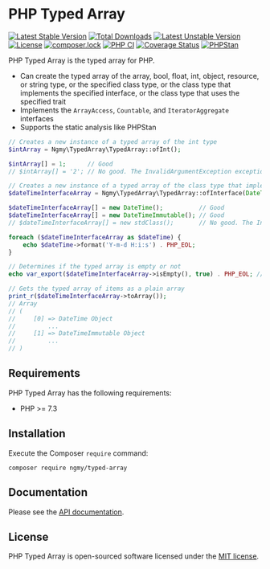 # PHP Typed Array
[![Latest Stable Version](https://poser.pugx.org/ngmy/typed-array/v)](//packagist.org/packages/ngmy/typed-array)
[![Total Downloads](https://poser.pugx.org/ngmy/typed-array/downloads)](//packagist.org/packages/ngmy/typed-array)
[![Latest Unstable Version](https://poser.pugx.org/ngmy/typed-array/v/unstable)](//packagist.org/packages/ngmy/typed-array)
[![License](https://poser.pugx.org/ngmy/typed-array/license)](//packagist.org/packages/ngmy/typed-array)
[![composer.lock](https://poser.pugx.org/ngmy/typed-array/composerlock)](//packagist.org/packages/ngmy/typed-array)
[![PHP CI](https://github.com/ngmy/php-typed-array/actions/workflows/php.yml/badge.svg)](https://github.com/ngmy/php-typed-array/actions/workflows/php.yml)
[![Coverage Status](https://coveralls.io/repos/github/ngmy/php-typed-array/badge.svg?branch=master)](https://coveralls.io/github/ngmy/php-typed-array?branch=master)
[![PHPStan](https://img.shields.io/badge/PHPStan-enabled-brightgreen.svg?style=flat)](https://github.com/phpstan/phpstan)

PHP Typed Array is the typed array for PHP.

- Can create the typed array of the array, bool, float, int, object, resource, or string type, or the specified class type, or the class type that implements the specified interface, or the class type that uses the specified trait
- Implements the `ArrayAccess`, `Countable`, and `IteratorAggregate` interfaces
- Supports the static analysis like PHPStan

```php
// Creates a new instance of a typed array of the int type
$intArray = Ngmy\TypedArray\TypedArray::ofInt();

$intArray[] = 1;      // Good
// $intArray[] = '2'; // No good. The InvalidArgumentException exception is thrown

// Creates a new instance of a typed array of the class type that implements the DateTimeInterface interface
$dateTimeInterfaceArray = Ngmy\TypedArray\TypedArray::ofInterface(DateTimeInterface::class);

$dateTimeInterfaceArray[] = new DateTime();          // Good
$dateTimeInterfaceArray[] = new DateTimeImmutable(); // Good
// $dateTimeInterfaceArray[] = new stdClass();       // No good. The InvalidArgumentException exception is thrown

foreach ($dateTimeInterfaceArray as $dateTime) {
    echo $dateTime->format('Y-m-d H:i:s') . PHP_EOL;
}

// Determines if the typed array is empty or not
echo var_export($dateTimeInterfaceArray->isEmpty(), true) . PHP_EOL; // false

// Gets the typed array of items as a plain array
print_r($dateTimeInterfaceArray->toArray());
// Array
// (
//     [0] => DateTime Object
//         ...
//     [1] => DateTimeImmutable Object
//         ...
// )
```

## Requirements
PHP Typed Array has the following requirements:

* PHP >= 7.3

## Installation
Execute the Composer `require` command:
```console
composer require ngmy/typed-array
```

## Documentation
Please see the [API documentation](https://ngmy.github.io/php-typed-array/api/).

## License
PHP Typed Array is open-sourced software licensed under the [MIT license](http://opensource.org/licenses/MIT).
